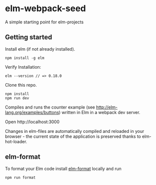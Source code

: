 # elm-webpack-seed

A simple starting point for elm-projects

## Getting started

Install elm (if not already installed).


```
npm install -g elm
```

Verify Installation:
```
elm --version // => 0.18.0
```

Clone this repo.

```
npm install
npm run dev
```

Compiles and runs the counter example (see http://elm-lang.org/examples/buttons) written in Elm in a webpack dev server.

Open http://localhost:3000

Changes in elm-files are automatically compiled and reloaded in your browser - the current state of the application is preserved thanks to elm-hot-loader.


## elm-format

To format your Elm code install [elm-format](https://github.com/avh4/elm-format) locally and run

```
npm run format
```
